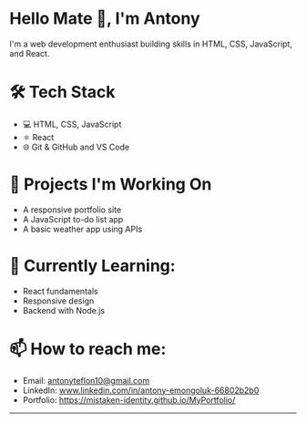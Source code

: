 
# Hello Mate 👋, I'm Antony
I'm a web development enthusiast building skills in HTML, CSS, JavaScript, and React.

# 🛠️ Tech Stack
- 💻 HTML, CSS, JavaScript
- ⚛️ React
- 🌐 Git & GitHub and VS Code

# 🔭 Projects I'm Working On
- A responsive portfolio site
- A JavaScript to-do list app
- A basic weather app using APIs

# 🌱 Currently Learning:
- React fundamentals
- Responsive design
- Backend with Node.js

# 📫 How to reach me:
- Email: antonyteflon10@gmail.com
- LinkedIn: www.linkedin.com/in/antony-emongoluk-66802b2b0
- Portfolio: https://mistaken-identity.github.io/MyPortfolio/

---
